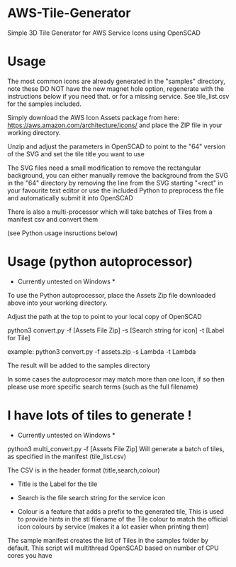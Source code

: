 # AWS-Tile-Generator
Simple 3D Tile Generator for AWS Service Icons using OpenSCAD


# Usage

The most common icons are already generated in the "samples" directory, note these DO NOT have the new magnet hole option, regenerate with the instructions below if you need that. or for a missing service. See tile_list.csv for the samples included.

Simply download the AWS Icon Assets package from here:
https://aws.amazon.com/architecture/icons/ and place the ZIP file in your working directory.

Unzip and adjust the parameters in OpenSCAD to point to the "64" version of the SVG and set the tile title you want to use

The SVG files need a small modification to remove the rectangular background, you can either manually remove the background from the SVG in the "64" directory by removing the line from the SVG starting "<rect" in your favourite text editor or use the included Python to preprocess the file and automatically submit it into OpenSCAD

There is also a multi-processor which will take batches of Tiles from a manifest csv and convert them

(see Python usage insructions below)



# Usage (python autoprocessor)

* Currently untested on Windows *

To use the Python autoprocessor, place the Assets Zip file downloaded above into your working directory.

Adjust the path at the top to point to your local copy of OpenSCAD

python3 convert.py -f [Assets File Zip] -s [Search string for icon] -t [Label for Tile]

example:
python3 convert.py -f assets.zip -s Lambda -t Lambda

The result will be added to the samples directory

In some cases the autoprocesor may match more than one Icon, if so then please use more specific search terms (such as the full filename)


# I have lots of tiles to generate !

* Currently untested on Windows *

python3 multi_convert.py -f [Assets File Zip] 
Will generate a batch of tiles, as specified in the manifest (tile_list.csv)

The CSV is in the header format  (title,search,colour)

* Title is the Label for the tile

* Search is the file search string for the service icon

* Colour is a feature that adds a prefix to the generated tile, This is used to provide hints in the stl filename of the Tile colour to match the official icon colours by service (makes it a lot easier when printing them)

The sample manifest creates the list of Tiles in the samples folder by default.
This script will multithread OpenSCAD based on number of CPU cores you have
